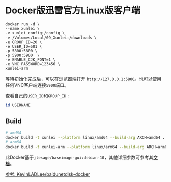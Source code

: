 # Docker版迅雷官方Linux版客户端

```
docker run -d \
--name xunlei \
-v xunlei_config:/config \ 
-v /Volumes/Local/09_Xunlei:/downloads \ 
-e GROUP_ID=20 \ 
-e USER_ID=501 \ 
-p 5800:5800 \ 
-p 5900:5900  \ 
-e ENABLE_CJK_FONT=1 \ 
-e VNC_PASSWORD=123456 \
xunlei-arm
```

等待初始化完成后，可以在浏览器端打开 `http://127.0.0.1:5800`。也可以使用任何VNC客户端连接`5900`端口。


查看自己的`USER_ID`和`GROUP_ID` :

```bash
id USERNAME
```
## Build
```bash
# amd64
docker build -t xunlei --platform linux/amd64 --build-arg ARCH=amd64 .
# arm64
docker build -t xunlei-arm --platform linux/arm64 --build-arg ARCH=arm64 .
```

此Docker基于`jlesage/baseimage-gui:debian-10`，其他详细参数可参考其[文档](https://github.com/jlesage/docker-baseimage-gui)。


[参考: KevinLADLee/baidunetdisk-docker](https://github.com/KevinLADLee/baidunetdisk-docker)

